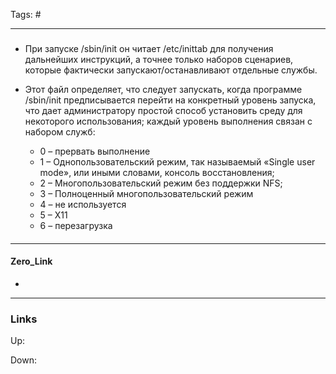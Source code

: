 Tags: #
***
###
- При запуске /sbin/init он читает /etc/inittab для получения дальнейших инструкций, а точнее только наборов сценариев, которые фактически запускают/останавливают отдельные службы.

- Этот файл определяет, что следует запускать, когда программе /sbin/init предписывается перейти на конкретный уровень запуска, что дает администратору простой способ установить среду для некоторого использования; каждый уровень выполнения связан с набором служб:
    -   0 – прервать выполнение
    -   1 – Однопользовательский режим, так называемый «Single user mode», или иными словами, консоль восстановления;
    -   2 – Многопользовательский режим без поддержки NFS;
    -   3 – Полноценный многопользовательский режим
    -   4 – не используется
    -   5 – X11
    -   6 – перезагрузка

####

***
#### Zero_Link
- 
***
### Links
Up:

Down:



